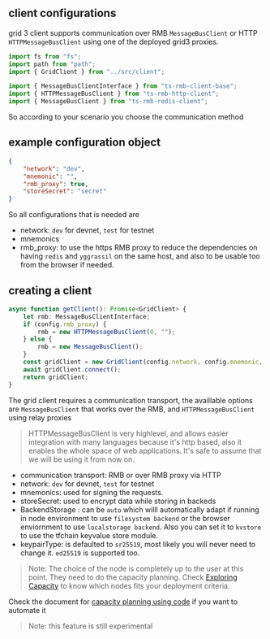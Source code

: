 ## client configurations

grid 3 client supports communication over RMB `MessageBusClient` or HTTP `HTTPMessageBusClient` using one of the deployed grid3 proxies.


```typescript
import fs from "fs";
import path from "path";
import { GridClient } from "../src/client";

import { MessageBusClientInterface } from "ts-rmb-client-base";
import { HTTPMessageBusClient } from "ts-rmb-http-client";
import { MessageBusClient } from "ts-rmb-redis-client";

```

So according to your scenario you choose the communication method

## example configuration object

```json
{
    "network": "dev",
    "mnemonic": "",
    "rmb_proxy": true,
    "storeSecret": "secret"
}
```

So all configurations that is needed are
- network: `dev` for devnet, `test` for testnet
- mnemonics
- rmb_proxy: to use the https RMB proxy to reduce the dependencies on having `redis` and `yggrassil` on the same host, and also to be usable too from the browser if needed.

## creating a client

```typescript
async function getClient(): Promise<GridClient> {
    let rmb: MessageBusClientInterface;
    if (config.rmb_proxy) {
        rmb = new HTTPMessageBusClient(0, "");
    } else {
        rmb = new MessageBusClient();
    }
    const gridClient = new GridClient(config.network, config.mnemonic, config.storeSecret, rmb, "", BackendStorageType.auto, KeypairType.sr25519);
    await gridClient.connect();
    return gridClient;
}
```
The grid client requires a communication transport, the availlable options are `MessageBusClient` that works over the RMB, and `HTTPMessageBusClient` using relay proxies 

> HTTPMessageBusClient is very highlevel, and allows easier integration with many languages because it's http based, also it enables the whole space of web applications. It's safe to assume that we will be using it from now on.

- communication transport: RMB or over RMB proxy via HTTP
- network: `dev` for devnet, `test` for testnet
- mnemonics: used for signing the requests.
- storeSecret: used to encrypt data while storing in backeds
- BackendStorage : can be `auto` which willl automatically adapt if running in node environment to use `filesystem backend` or the browser enviornment to use `localstorage backend`. Also you can set it to `kvstore` to use the tfchain keyvalue store module.
- keypairType: is defaulted to `sr25519`, most likely you will never need to change it. `ed25519` is supported too.



> Note: The choice of the node is completely up to the user at this point. They need to do the capacity planning. Check [Exploring Capacity](explorer_home) to know which nodes fits your deployment criteria.

Check the document for [capacity planning using code](javascript/grid3_javascript_capacity_planning.md) if you want to automate it
> Note: this feature is still experimental